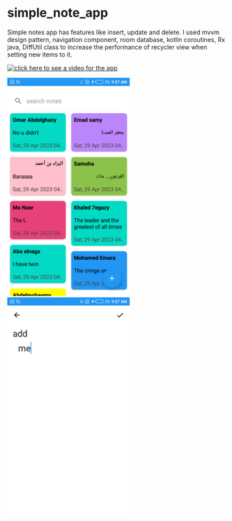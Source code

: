 # simple_note_app
Simple notes app has features like insert, update and delete.
I used mvvm design pattern, navigation component, room database, kotlin coroutines, Rx java, DiffUtil class to increase the performance of recycler view when setting new items to it.

[![click here to see a video for the app](https://i.vimeocdn.com/video/user199320394.jpg)](https://vimeo.com/user199320394)

<img src="images/1.png" height="500">
<img src="images/2.png" height="500">
